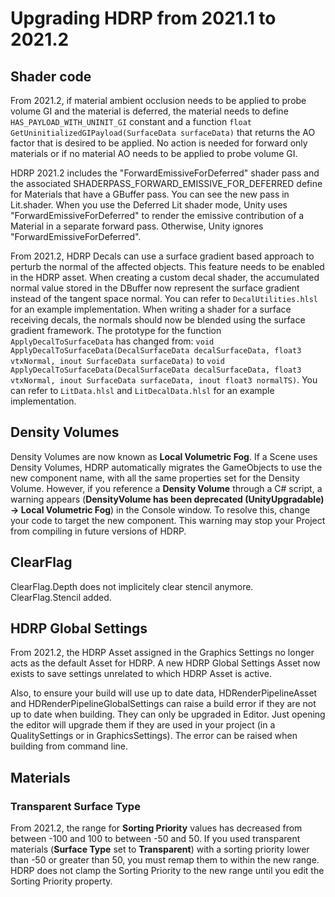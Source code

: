 # Upgrading HDRP from 2021.1 to 2021.2

## Shader code

From 2021.2, if material ambient occlusion needs to be applied to probe volume GI and the material is deferred, the material needs to define `HAS_PAYLOAD_WITH_UNINIT_GI` constant and a function `float GetUninitializedGIPayload(SurfaceData surfaceData)` that returns the AO factor that is desired to be applied. No action is needed for forward only materials or if no material AO needs to be applied to probe volume GI.

HDRP 2021.2 includes the "ForwardEmissiveForDeferred" shader pass and the associated SHADERPASS_FORWARD_EMISSIVE_FOR_DEFERRED define for Materials that have a GBuffer pass. You can see the new pass in Lit.shader. When you use the Deferred Lit shader mode, Unity uses "ForwardEmissiveForDeferred" to render the emissive contribution of a Material in a separate forward pass. Otherwise, Unity ignores "ForwardEmissiveForDeferred".

From 2021.2, HDRP Decals can use a surface gradient based approach to perturb the normal of the affected objects. This feature needs to be enabled in the HDRP asset.
When creating a custom decal shader, the accumulated normal value stored in the DBuffer now represent the surface gradient instead of the tangent space normal. You can refer to `DecalUtilities.hlsl` for an example implementation.
When writing a shader for a surface receiving decals, the normals should now be blended using the surface gradient framework. The prototype for the function `ApplyDecalToSurfaceData` has changed from: `void ApplyDecalToSurfaceData(DecalSurfaceData decalSurfaceData, float3 vtxNormal, inout SurfaceData surfaceData)` to `void ApplyDecalToSurfaceData(DecalSurfaceData decalSurfaceData, float3 vtxNormal, inout SurfaceData surfaceData, inout float3 normalTS)`. You can refer to `LitData.hlsl` and `LitDecalData.hlsl` for an example implementation.

## Density Volumes

Density Volumes are now known as **Local Volumetric Fog**. If a Scene uses Density Volumes, HDRP automatically migrates the GameObjects to use the new component name, with all the same properties set for the Density Volume. However, if you reference a **Density Volume** through a C# script, a warning appears (**DensityVolume has been deprecated (UnityUpgradable) -> Local Volumetric Fog**) in the Console window. To resolve this, change your code to target the new component. This warning may stop your Project from compiling in future versions of HDRP.

## ClearFlag

ClearFlag.Depth does not implicitely clear stencil anymore. ClearFlag.Stencil added.

## HDRP Global Settings

From 2021.2, the HDRP Asset assigned in the Graphics Settings no longer acts as the default Asset for HDRP. A new HDRP Global Settings Asset now exists to save settings unrelated to which HDRP Asset is active.

Also, to ensure your build will use up to date data, HDRenderPipelineAsset and HDRenderPipelineGlobalSettings can raise a build error if they are not up to date when building. They can only be upgraded in Editor. Just opening the editor will upgrade them if they are used in your project (in a QualitySettings or in GraphicsSettings). The error can be raised when building from command line.

## Materials

### Transparent Surface Type

From 2021.2, the range for **Sorting Priority** values has decreased from between -100 and 100 to between -50 and 50. If you used transparent materials (**Surface Type** set to **Transparent**) with a sorting priority lower than -50 or greater than 50, you must remap them to within the new range. HDRP does not clamp the Sorting Priority to the new range until you edit the Sorting Priority property.

